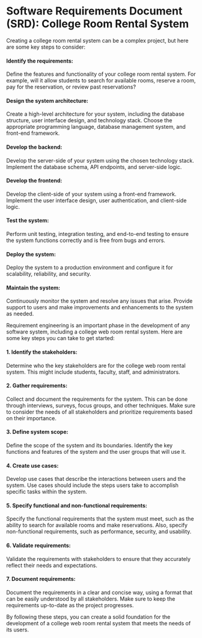 # Software Requirements Document (SRD): College Room Rental System

Creating a college room rental system can be a complex project, but here are some key steps to consider:

#### Identify the requirements: 
Define the features and functionality of your college room rental system. For example, will it allow students to search for available rooms, reserve a room, pay for the reservation, or review past reservations?

#### Design the system architecture: 
Create a high-level architecture for your system, including the database structure, user interface design, and technology stack. Choose the appropriate programming language, database management system, and front-end framework.

#### Develop the backend: 
Develop the server-side of your system using the chosen technology stack. Implement the database schema, API endpoints, and server-side logic.

#### Develop the frontend: 
Develop the client-side of your system using a front-end framework. Implement the user interface design, user authentication, and client-side logic.

#### Test the system: 
Perform unit testing, integration testing, and end-to-end testing to ensure the system functions correctly and is free from bugs and errors.

#### Deploy the system: 
Deploy the system to a production environment and configure it for scalability, reliability, and security.

#### Maintain the system: 
Continuously monitor the system and resolve any issues that arise. Provide support to users and make improvements and enhancements to the system as needed.


Requirement engineering is an important phase in the development of any software system, including a college web room rental system. Here are some key steps you can take to get started:

#### 1.	Identify the stakeholders:
Determine who the key stakeholders are for the college web room rental system. This might include students, faculty, staff, and administrators.
####  2.	Gather requirements: 
Collect and document the requirements for the system. This can be done through interviews, surveys, focus groups, and other techniques. Make sure to consider the needs of all stakeholders and prioritize requirements based on their importance.
####  3.	Define system scope:
Define the scope of the system and its boundaries. Identify the key functions and features of the system and the user groups that will use it.
####  4.	Create use cases: 
Develop use cases that describe the interactions between users and the system. Use cases should include the steps users take to accomplish specific tasks within the system.
####  5.	Specify functional and non-functional requirements: 
Specify the functional requirements that the system must meet, such as the ability to search for available rooms and make reservations. Also, specify non-functional requirements, such as performance, security, and usability.
#### 6.	Validate requirements: 
Validate the requirements with stakeholders to ensure that they accurately reflect their needs and expectations.
#### 7.	Document requirements: 
Document the requirements in a clear and concise way, using a format that can be easily understood by all stakeholders. Make sure to keep the requirements up-to-date as the project progresses.

By following these steps, you can create a solid foundation for the development of a college web room rental system that meets the needs of its users.


